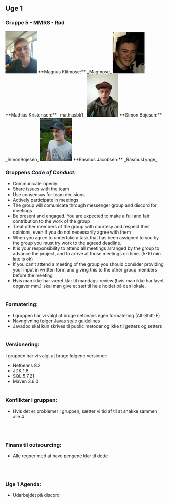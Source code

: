 ## Uge 1

### Gruppe 5 - MMRS - Rød
<img src="Magnus.png" width="100"/>  
**Magnus Klitmose:** _Magmose_  
  
<img src="Mathias.png" width="100"/>  
**Mathias Kristensen:** _mathiasbk1_
  
<img src="Simon.png" width="100"/>  
**Simon Bojesen:** _SimonBojesen_  
  
<img src="Rasmus.png" width="100"/>  
**Rasmus Jacobsen:** _RasmusLynge_  
  
  
### Gruppens _Code of Conduct:_
- Communicate openly
- Share issues with the team
- Use consensus for team decisions
- Actively participate in meetings
- The group will comunicate through messenger group and discord for meetings 
- Be present and engaged. You are expected to make a full and fair contribution to the work of the group
- Treat other members of the group with courtesy and respect their opinions, even if you do not necessarily agree with them
- When you agree to undertake a task that has been assigned to you by the group you must try work to the agreed deadline.
- It is your responsibility to attend all meetings arranged by the group to advance the project, and to arrive at those meetings on time. (5-10 min late is ok)
- If you can’t attend a meeting of the group you should consider providing your input in written form and giving this to the other group members before the meeting
- Hvis man ikke har været klar til mandags-review (hvis man ikke har lavet opgaver mm.) skal man give et sæt til hele holdet på den lokale.
  <br>
  <br>
  
### Formatering:
- I gruppen har vi valgt at bruge netbeans egen formatering (Alt-Shift-F)
- Navngivning følger [Javas style guidelines](https://google.github.io/styleguide/javaguide.html#s5-naming) 
- Javadoc skal kun skrives til public metoder og ikke til getters og setters
  <br>
  <br>
  
### Versionering:
I gruppen har vi valgt at bruge følgene versioner:
- Netbeans 8.2
- JDK 1.8
- SQL 5.7.21
- Maven 3.6.0
  <br>
  <br>
  
### Konflikter i gruppen:
 - Hvis det er problemer i gruppen, sætter vi tid af til at snakke sammen alle 4
  <br>
  <br>
  
### Finans til outsourcing:
 - Alle regner med at have pengene klar til dette
  <br>
  <br>
  
### Uge 1 Agenda: 
- Udarbejdet på discord
  <br>
  <br>

